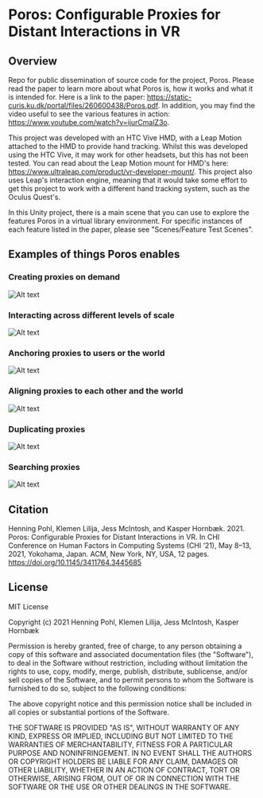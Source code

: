 # Poros: Configurable Proxies for Distant Interactions in VR

## Overview

Repo for public dissemination of source code for the project, Poros. Please read the paper to learn more about what Poros is, how it works and what it is intended for. Here is a link to the paper: <https://static-curis.ku.dk/portal/files/260600438/Poros.pdf>. In addition, you may find the video useful to see the various features in action: <https://www.youtube.com/watch?v=ijurCmalZ3o>.

This project was developed with an HTC Vive HMD, with a Leap Motion attached to the HMD to provide hand tracking. Whilst this was developed using the HTC Vive, it may work for other headsets, but this has not been tested. You can read about the Leap Motion mount for HMD's here: <https://www.ultraleap.com/product/vr-developer-mount/>. This project also uses Leap's interaction engine, meaning that it would take some effort to get this project to work with a different hand tracking system, such as the Oculus Quest's.

In this Unity project, there is a main scene that you can use to explore the features Poros in a virtual library environment. For specific instances of each feature listed in the paper, please see "Scenes/Feature Test Scenes".



## Examples of things Poros enables

### Creating proxies on demand

![Alt text](Images/Create.gif?raw=true)

### Interacting across different levels of scale

![Alt text](Images/Scale.gif?raw=true)

### Anchoring proxies to users or the world

![Alt text](Images/Anchor.gif?raw=true)

### Aligning proxies to each other and the world

![Alt text](Images/Align.gif?raw=true)

### Duplicating proxies

![Alt text](Images/Duplicate.gif?raw=true)

### Searching proxies

![Alt text](Images/Search.gif?raw=true)




## Citation

Henning Pohl, Klemen Lilija, Jess McIntosh, and Kasper Hornbæk. 2021.
Poros: Configurable Proxies for Distant Interactions in VR. In CHI Conference
on Human Factors in Computing Systems (CHI ’21), May 8–13, 2021, Yokohama,
Japan. ACM, New York, NY, USA, 12 pages. <https://doi.org/10.1145/3411764.3445685>


## License

MIT License

Copyright (c) 2021 Henning Pohl, Klemen Lilija, Jess McIntosh, Kasper Hornbæk

Permission is hereby granted, free of charge, to any person obtaining a copy of this software and associated documentation files (the "Software"), to deal in the Software without restriction, including without limitation the rights to use, copy, modify, merge, publish, distribute, sublicense, and/or sell copies of the Software, and to permit persons to whom the Software is furnished to do so, subject to the following conditions:

The above copyright notice and this permission notice shall be included in all copies or substantial portions of the Software.

THE SOFTWARE IS PROVIDED "AS IS", WITHOUT WARRANTY OF ANY KIND, EXPRESS OR IMPLIED, INCLUDING BUT NOT LIMITED TO THE WARRANTIES OF MERCHANTABILITY, FITNESS FOR A PARTICULAR PURPOSE AND NONINFRINGEMENT. IN NO EVENT SHALL THE AUTHORS OR COPYRIGHT HOLDERS BE LIABLE FOR ANY CLAIM, DAMAGES OR OTHER LIABILITY, WHETHER IN AN ACTION OF CONTRACT, TORT OR OTHERWISE, ARISING FROM, OUT OF OR IN CONNECTION WITH THE SOFTWARE OR THE USE OR OTHER DEALINGS IN THE SOFTWARE.